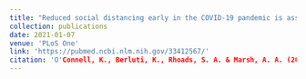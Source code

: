```yaml
---
title: "Reduced social distancing early in the COVID-19 pandemic is associated with antisocial behaviors in an online United States sample"
collection: publications
date: 2021-01-07
venue: 'PLoS One'
link: 'https://pubmed.ncbi.nlm.nih.gov/33412567/'
citation: 'O'Connell, K., Berluti, K., Rhoads, S. A. & Marsh, A. A. (2021). Reduced social distancing early in the COVID-19 pandemic is associated with antisocial behaviors in an online United States sample. <i>PLoS One.</i> 16(1), e0244974'
---
```

